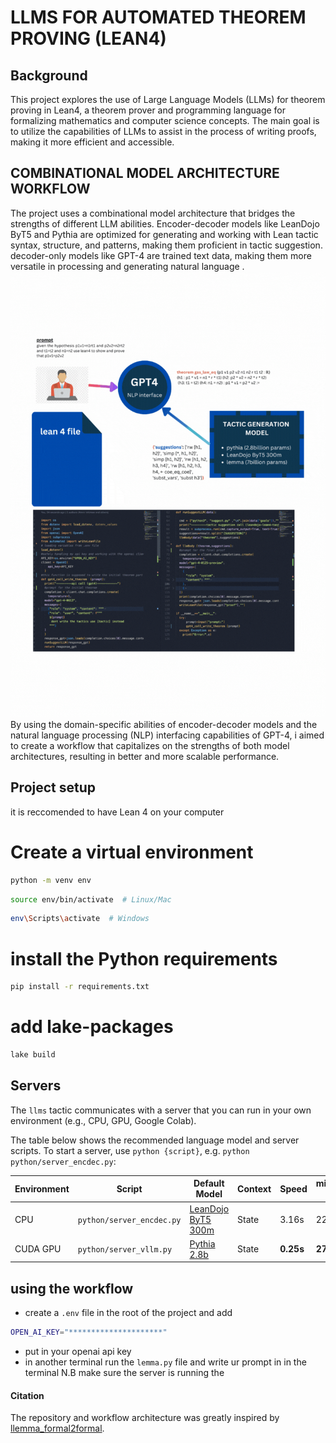 # LLMS FOR AUTOMATED THEOREM  PROVING (LEAN4)
## Background
This project explores the use of Large Language Models (LLMs) for theorem proving in Lean4, a theorem prover and programming language for formalizing mathematics and computer science concepts. The main goal is to utilize the capabilities of LLMs to assist in the process of writing proofs, making it more efficient and accessible.

## COMBINATIONAL MODEL ARCHITECTURE WORKFLOW
The project uses a combinational model architecture that bridges the strengths of different LLM abilities. Encoder-decoder models like LeanDojo ByT5 and Pythia are optimized for generating and working with Lean tactic syntax, structure, and patterns, making them proficient in tactic suggestion. decoder-only models like GPT-4 are trained text data, making them more versatile in processing and generating natural language .
![presentation_work_flow](presentation_work_flow.gif)
By using the domain-specific abilities of encoder-decoder models and the natural language processing (NLP) interfacing capabilities of GPT-4, i aimed to create a workflow that capitalizes on the strengths of both model architectures, resulting in better and more scalable performance.
## Project setup
it is reccomended to have Lean 4 on your computer 
# Create a virtual environment
```bash
python -m venv env
```
```bash
source env/bin/activate  # Linux/Mac
```
```bash
env\Scripts\activate  # Windows
```

# install  the Python requirements
```bash
pip install -r requirements.txt
```
# add lake-packages

```bash 
lake build 
```

## Servers
The `llms` tactic communicates with a server that you can run in your own environment (e.g., CPU, GPU, Google Colab).

The table below shows the recommended language model and server scripts.
To start a server, use `python {script}`, e.g. `python python/server_encdec.py`:

| Environment  | Script | Default Model | Context |Speed | miniF2F-test |
| -------- | ------- | ------- |-------|------- |------- |
| CPU  | `python/server_encdec.py` | [LeanDojo ByT5 300m](https://huggingface.co/kaiyuy/leandojo-lean4-tacgen-byt5-small) | State | 3.16s | 22.1\%|
| CUDA GPU | `python/server_vllm.py` | [Pythia 2.8b](https://huggingface.co/wellecks/llmstep-mathlib4-pythia2.8b) |State|**0.25s** | **27.9\%**|

## using the workflow 
- create a ` .env ` file in the root of the project and add 
```bash
OPEN_AI_KEY="*********************"
```
- put in your openai api key 
- in another terminal  run the `lemma.py` file  and write ur prompt in in the terminal
N.B make sure the server is running 
the 

#### Citation
The repository and workflow architecture  was greatly  inspired by
 [llemma_formal2formal](https://github.com/wellecks/llemma_formal2formal). 